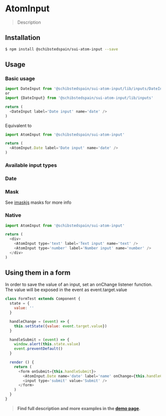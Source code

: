 # AtomInput

> Description

<!-- ![](./assets/preview.png) -->

## Installation

```sh
$ npm install @schibstedspain/sui-atom-input --save
```

## Usage

### Basic usage
```js
import DateInput from '@schibstedspain/sui-atom-input/lib/inputs/DateInput'
or
import {DateInput} from '@schibstedspain/sui-atom-input/lib/inputs'

return (
  <DateInput label='Date input' name='date' />
)
```
Equivalent to
```js
import AtomInput from '@schibstedspain/sui-atom-input'

return (
  <AtomInput.Date label='Date input' name='date' />
)
```

### Available input types

### Date

### Mask

See [imaskjs](https://unmanner.github.io/imaskjs/guide.html#common) masks for more info

### Native
```js
import AtomInput from '@schibstedspain/sui-atom-input'

return (
  <div>
    <AtomInput type='text' label='Text input' name='text' />
    <AtomInput type='number' label='Number input' name='number' />
  </div>
)
```

## Using them in a form
In order to save the value of an input, set an onChange listener function. The value will be exposed
in the event as event.target.value

```js
class FormTest extends Component {
  state = {
    value: ''
  }

  handleChange = (event) => {
    this.setState({value: event.target.value})
  }

  handleSubmit = (event) => {
    window.alert(this.state.value)
    event.preventDefault()
  }

  render () {
    return (
      <form onSubmit={this.handleSubmit}>
        <AtomInput.Date name='date' label='name' onChange={this.handleChange} />
        <input type='submit' value='Submit' />
      </form>
    )
  }
}
```

> **Find full description and more examples in the [demo page](#).**
